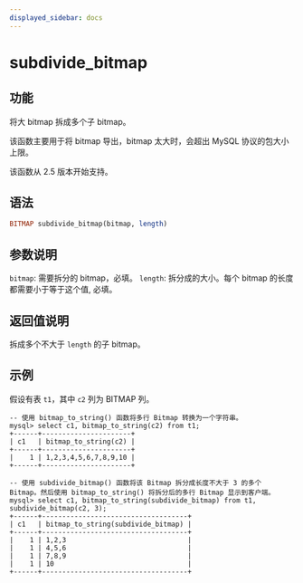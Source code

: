 ```yaml
---
displayed_sidebar: docs
---
```


# subdivide_bitmap

## 功能

将大 bitmap 拆成多个子 bitmap。

该函数主要用于将 bitmap 导出，bitmap 太大时，会超出 MySQL 协议的包大小上限。

该函数从 2.5 版本开始支持。

## 语法

```Haskell
BITMAP subdivide_bitmap(bitmap, length)
```

## 参数说明

`bitmap`: 需要拆分的 bitmap，必填。
`length`: 拆分成的大小。每个 bitmap 的长度都需要小于等于这个值, 必填。

## 返回值说明

拆成多个不大于 `length` 的子 bitmap。

## 示例

假设有表 `t1`，其中 `c2` 列为 BITMAP 列。

```Plain
-- 使用 bitmap_to_string() 函数将多行 Bitmap 转换为一个字符串。
mysql> select c1, bitmap_to_string(c2) from t1;
+------+----------------------+
| c1   | bitmap_to_string(c2) |
+------+----------------------+
|    1 | 1,2,3,4,5,6,7,8,9,10 |
+------+----------------------+

-- 使用 subdivide_bitmap() 函数将该 Bitmap 拆分成长度不大于 3 的多个 Bitmap。然后使用 bitmap_to_string() 将拆分后的多行 Bitmap 显示到客户端。
mysql> select c1, bitmap_to_string(subdivide_bitmap) from t1, subdivide_bitmap(c2, 3);
+------+------------------------------------+
| c1   | bitmap_to_string(subdivide_bitmap) |
+------+------------------------------------+
|    1 | 1,2,3                              |
|    1 | 4,5,6                              |
|    1 | 7,8,9                              |
|    1 | 10                                 |
+------+------------------------------------+
```
